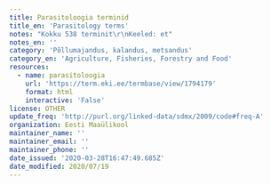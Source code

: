 ```yaml
---
title: Parasitoloogia terminid
title_en: 'Parasitology terms'
notes: "Kokku 538 terminit\r\nKeeled: et"
notes_en: ''
category: 'Põllumajandus, kalandus, metsandus'
category_en: 'Agriculture, Fisheries, Forestry and Food'
resources:
  - name: parasitoloogia
    url: 'https://term.eki.ee/termbase/view/1794179'
    format: html
    interactive: 'False'
license: OTHER
update_freq: 'http://purl.org/linked-data/sdmx/2009/code#freq-A'
organization: Eesti Maaülikool
maintainer_name: ''
maintainer_email: ''
maintainer_phone: ''
date_issued: '2020-03-28T16:47:49.685Z'
date_modified: 2020/07/19
---
```


